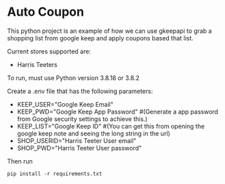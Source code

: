 # Auto Coupon

This python project is an example of how we can use gkeepapi to grab a shopping list from google keep and apply coupons based that list.

Current stores supported are:
* Harris Teeters

To run, must use Python version 3.8.18 or 3.8.2

Create a .env file that has the following parameters:
* KEEP_USER="Google Keep Email"
* KEEP_PWD="Google Keep App Password" #(Generate a app password from Google security settings to achieve this.)
* KEEP_LIST="Google Keep ID" #(You can get this from opening the google keep note and seeing the long string in the url)
* SHOP_USERID="Harris Teeter User email"
* SHOP_PWD="Harris Teeter User password"

Then run
```shell
pip install -r requirements.txt
```

